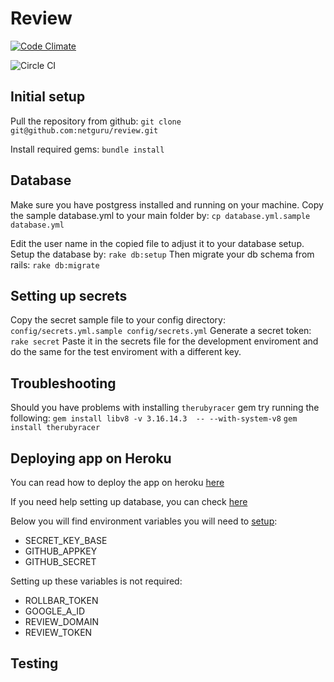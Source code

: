 # Review

[![Code Climate](https://codeclimate.com/github/netguru/review.png)](https://codeclimate.com/github/netguru/review)

![Circle CI](https://circleci.com/gh/netguru/review/tree/master.png?circle-token=f05c3dd432a61a6c0fe4fc4b20d5f7b6468868c9)

## Initial setup
Pull the repository from github:
`git clone git@github.com:netguru/review.git`

Install required gems:
`bundle install`

## Database
Make sure you have postgress installed and running on your machine.
Copy the sample database.yml to your main folder by:
`cp database.yml.sample database.yml`

Edit the user name in the copied file to adjust it to your database setup.
Setup the database by:
`rake db:setup`
Then migrate your db schema from rails:
`rake db:migrate`

## Setting up secrets
Copy the secret sample file to your config directory:
`config/secrets.yml.sample config/secrets.yml`
Generate a secret token:
`rake secret`
Paste it in the secrets file for the development enviroment and do the
same for the test enviroment with a different key.

## Troubleshooting
Should you have problems with installing `therubyracer` gem
try running the following:
`gem install libv8 -v 3.16.14.3  -- --with-system-v8`
`gem install therubyracer`

## Deploying app on Heroku
You can read how to deploy the app on heroku [here](https://devcenter.heroku.com/articles/git)

If you need help setting up database, you can check [here](https://devcenter.heroku.com/articles/heroku-postgresql)

Below you will find environment variables you will need to [setup](https://devcenter.heroku.com/articles/config-vars#setting-up-config-vars-for-a-deployed-application):

  * SECRET_KEY_BASE
  * GITHUB_APPKEY
  * GITHUB_SECRET

Setting up these variables is not required:

  * ROLLBAR_TOKEN
  * GOOGLE_A_ID
  * REVIEW_DOMAIN
  * REVIEW_TOKEN

## Testing
